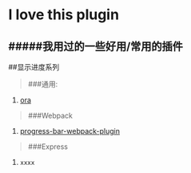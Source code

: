 # I love this plugin

#####我用过的一些好用/常用的插件
------

##显示进度系列 
>###通用:

1. [ora](https://github.com/sindresorhus/ora)
	
>###Webpack

1. [progress-bar-webpack-plugin](https://github.com/clessg/progress-bar-webpack-plugin)


>###Express

1. `xxxx`

